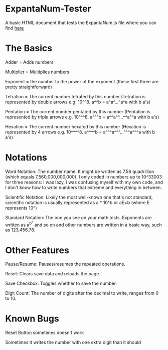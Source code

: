 # ExpantaNum-Tester
A basic HTML document that tests the ExpantaNum.js file where you can find [here](https://github.com/Naruyoko/ExpantaNum.js)


# The Basics

Adder = Adds numbers

Multiplier = Multiplies numbers

Exponent = the number to the power of the exponent (these first three are pretty straightforward)

Tetration = The current number tetrated by this number (Tetration is represented by double arrows e.g. 10^^8. a^^b = a^a^...^a^a with b a's)

Pentation = The current number pentated by this number (Pentation is represented by triple arrows e.g. 10^^^8. a^^^b = a^^a^^...^^a^^a with b a's)

Hexation = The current number hexated by this number (Hexation is represented by 4 arrows e.g. 10^^^^8. a^^^^b = a^^^a^^^...^^^a^^^a with b a's)


# Notations

Word Notation: The number name. It might be written as 7.56 quadrillion (which equals 7,560,000,000,000). I only coded in numbers up to 10^33003 for three reasons: I was lazy, I was confusing myself with my own code, and I don't know how to write numbers that extreme and everything in between.

Scientific Notation: Likely the most well-known one that's not standard, scientific notation is usually represented as a * 10^b or aE+b (where E represents 10^)

Standard Notation: The one you see on your math tests. Exponents are written as a<sup>b<sup>c</sup></sup> and so on and other numbers are written in a basic way, such as 123,456.78.


# Other Features

Pause/Resume: Pauses/resumes the repeated operations.

Reset: Clears save data and reloads the page.

Save Checkbox: Toggles whether to save the number.

Digit Count: The number of digits after the decimal to write, ranges from 0 to 10.


# Known Bugs

Reset Button sometimes doesn't work

Sometimes it writes the number with one extra digit than it should
